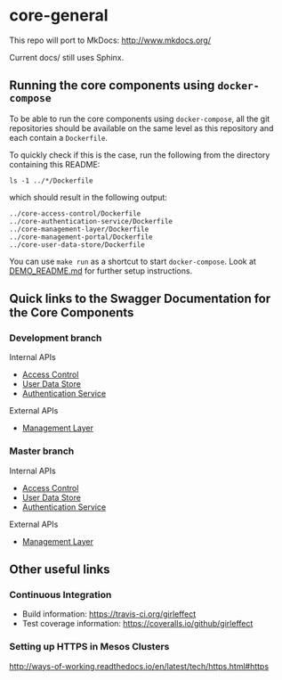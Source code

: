 # core-general

This repo will port to MkDocs: http://www.mkdocs.org/

Current docs/ still uses Sphinx.

## Running the core components using `docker-compose`

To be able to run the core components using `docker-compose`, all the git repositories should be available on the same level as this repository and each contain a `Dockerfile`.

To quickly check if this is the case, run the following from the directory containing this README:
```
ls -1 ../*/Dockerfile
```
which should result in the following output:
```
../core-access-control/Dockerfile
../core-authentication-service/Dockerfile
../core-management-layer/Dockerfile
../core-management-portal/Dockerfile
../core-user-data-store/Dockerfile
```

You can use `make run` as a shortcut to start `docker-compose`.
Look at [DEMO_README.md](DEMO_README.md) for further setup instructions.

## Quick links to the Swagger Documentation for the Core Components

### Development branch

Internal APIs
* [Access Control](http://petstore.swagger.io/?url=https://raw.githubusercontent.com/girleffect/core-access-control/develop/swagger/access_control.yml)
* [User Data Store](http://petstore.swagger.io/?url=https://raw.githubusercontent.com/girleffect/core-user-data-store/develop/swagger/user_data_store.yml)
* [Authentication Service](http://petstore.swagger.io/?url=https://raw.githubusercontent.com/girleffect/core-authentication-service/develop/swagger/authentication_service.yml)

External APIs
* [Management Layer](http://petstore.swagger.io/?url=https://raw.githubusercontent.com/girleffect/core-management-layer/develop/swagger/management_layer.yml)

### Master branch

Internal APIs
* [Access Control](http://petstore.swagger.io/?url=https://raw.githubusercontent.com/girleffect/core-access-control/master/swagger/access_control.yml)
* [User Data Store](http://petstore.swagger.io/?url=https://raw.githubusercontent.com/girleffect/core-user-data-store/master/swagger/user_data_store.yml)
* [Authentication Service](http://petstore.swagger.io/?url=https://raw.githubusercontent.com/girleffect/core-authentication-service/master/swagger/authentication_service.yml)


External APIs
* [Management Layer](http://petstore.swagger.io/?url=https://raw.githubusercontent.com/girleffect/core-management-layer/master/swagger/management_layer.yml)

## Other useful links

### Continuous Integration

* Build information: https://travis-ci.org/girleffect
* Test coverage information: https://coveralls.io/github/girleffect

### Setting up HTTPS in Mesos Clusters

http://ways-of-working.readthedocs.io/en/latest/tech/https.html#https

